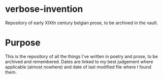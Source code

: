 # verbose-invention
Repository of early XIXth century belgian prose, to be archived in the vault.

# Purpose

This is the repository of all the things I've written in poetry and prose, to be archived and remembered. Dates are linked to my best judgement where applicable (almost nowhere) and date of last modified file where I found them. 
